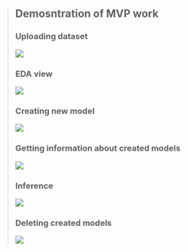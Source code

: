 

>## Demosntration of MVP work
>### Uploading dataset
>![](assets/fit.gif)
>### EDA view
>![](assets/EDA.gif)
>### Creating new model
>![](assets/learn_full.gif)
>### Getting information about created models
>![](assets/stats.gif)
>### Inference
>![](assets/inference.gif)
>### Deleting created models
>![](assets/delete.gif)

